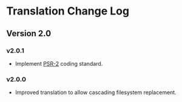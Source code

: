 Translation Change Log
==============

## Version 2.0

### v2.0.1

* Implement [PSR-2](https://github.com/php-fig/fig-standards/blob/master/accepted/PSR-2-coding-style-guide.md) coding standard.

### v2.0.0

* Improved translation to allow cascading filesystem replacement.
